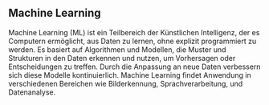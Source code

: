 ## Machine Learning
Machine Learning (ML) ist ein Teilbereich der Künstlichen Intelligenz, der es Computern ermöglicht, aus Daten zu lernen, ohne explizit programmiert zu werden. Es basiert auf Algorithmen und Modellen, die Muster und Strukturen in den Daten erkennen und nutzen, um Vorhersagen oder Entscheidungen zu treffen. Durch die Anpassung an neue Daten verbessern sich diese Modelle kontinuierlich. Machine Learning findet Anwendung in verschiedenen Bereichen wie Bilderkennung, Sprachverarbeitung, und Datenanalyse.
